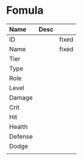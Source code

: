 # Fomula

| Name | Desc |  |
| :--- | :--- | :--- |
| ID |  | fixed |
| Name |  | fixed |
| Tier |  |  |
| Type |  |  |
| Role |  |  |
| Level |  |  |
| Damage |  |  |
| Crit |  |  |
| Hit |  |  |
| Health |  |  |
| Defense |  |  |
| Dodge |  |  |
|  |  |  |



```text

```



